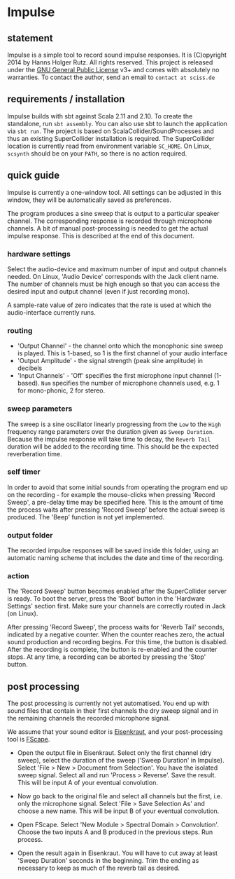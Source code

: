 # Impulse

## statement

Impulse is a simple tool to record sound impulse responses. It is (C)opyright 2014 by Hanns Holger Rutz. All rights reserved. This project is released under the [GNU General Public License](https://raw.github.com/Sciss/Impulse/master/LICENSE) v3+ and comes with absolutely no warranties. To contact the author, send an email to `contact at sciss.de`

## requirements / installation

Impulse builds with sbt against Scala 2.11 and 2.10. To create the standalone, run `sbt assembly`. You can also use sbt to launch the application via `sbt run`. The project is based on ScalaCollider/SoundProcesses and thus an existing SuperCollider installation is required. The SuperCollider location is currently read from environment variable `SC_HOME`. On Linux, `scsynth` should be on your `PATH`, so there is no action required.

## quick guide

Impulse is currently a one-window tool. All settings can be adjusted in this window, they will be automatically saved as preferences.

The program produces a sine sweep that is output to a particular speaker channel. The corresponding response is recorded through microphone channels. A bit of manual post-processing is needed to get the actual impulse response. This is described at the end of this document.

### hardware settings

Select the audio-device and maximum number of input and output channels needed. On Linux, 'Audio Device' corresponds with the Jack client name. The number of channels must be high enough so that you can access the desired input and output channel (even if just recording mono).

A sample-rate value of zero indicates that the rate is used at which the audio-interface currently runs.

### routing

- 'Output Channel' - the channel onto which the monophonic sine sweep is played. This is 1-based, so 1 is the first channel of your audio interface
- 'Output Amplitude' - the signal strength (peak sine amplitude) in decibels
- 'Input Channels' - 'Off' specifies the first microphone input channel (1-based). `Num` specifies the number of microphone channels used, e.g. 1 for mono-phonic, 2 for stereo.

### sweep parameters

The sweep is a sine oscillator linearly progressing from the `Low` to the `High` frequency range parameters over the duration given as `Sweep Duration`. Because the impulse response will take time to decay, the `Reverb Tail` duration will be added to the recording time. This should be the expected reverberation time.

### self timer

In order to avoid that some initial sounds from operating the program end up on the recording - for example the mouse-clicks when pressing 'Record Sweep', a pre-delay time may be specified here. This is the amount of time the process waits after pressing 'Record Sweep' before the actual sweep is produced. The 'Beep' function is not yet implemented.

### output folder

The recorded impulse responses will be saved inside this folder, using an automatic naming scheme that includes the date and time of the recording.

### action

The 'Record Sweep' button becomes enabled after the SuperCollider server is ready. To boot the server, press the 'Boot' button in the 'Hardware Settings' section first. Make sure your channels are correctly routed in Jack (on Linux).

After pressing 'Record Sweep', the process waits for 'Reverb Tail' seconds, indicated by a negative counter. When the counter reaches zero, the actual sound production and recording begins. For this time, the button is disabled. After the recording is complete, the button is re-enabled and the counter stops. At any time, a recording can be aborted by pressing the 'Stop' button.

## post processing

The post processing is currently not yet automatised. You end up with sound files that contain in their first channels the dry sweep signal and in the remaining channels the recorded microphone signal.

We assume that your sound editor is [Eisenkraut](https://github.com/Sciss/Eisenkraut), and your post-processing tool is [FScape](https://github.com/Sciss/FScape).

- Open the output file in Eisenkraut. Select only the first channel (dry sweep), select the duration of the sweep ('Sweep Duration' in Impulse). Select 'File > New > Document from Selection'. You have the isolated sweep signal. Select all and run 'Process > Reverse'. Save the result. This will be input A of your eventual convolution.

- Now go back to the original file and select all channels but the first, i.e. only the microphone signal. Select 'File > Save Selection As' and choose a new name. This will be input B of your eventual convolution.

- Open FScape. Select 'New Module > Spectral Domain > Convolution'. Choose the two inputs A and B produced in the previous steps. Run process.

- Open the result again in Eisenkraut. You will have to cut away at least 'Sweep Duration' seconds in the beginning. Trim the ending as necessary to keep as much of the reverb tail as desired.
